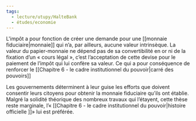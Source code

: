 ```yaml
---
tags:
  - lecture/utupy/HalteBank
  - études/economie
---
```

L'impôt a pour fonction de créer une demande pour une [[monnaie fiduciaire|monnaie]] qui n’a, par ailleurs, aucune valeur intrinsèque. 
La valeur du papier-monnaie ne dépend pas de sa convertibilité en or ni de la fixation d’un « cours légal », c’est l’acceptation de cette devise pour le paiement de l’impôt qui lui confère sa valeur.
Ce qui a pour conséquence de renforcer le [[Chapitre 6 - le cadre institutionnel du pouvoir|carré des pouvoirs]]

Les gouvernements déterminent à leur guise les efforts que doivent consentir leurs citoyens pour obtenir la monnaie fiduciaire qu’ils ont établie. Malgré la solidité théorique des nombreux travaux qui l’étayent, cette thèse reste marginale, l’« [[Chapitre 6 - le cadre institutionnel du pouvoir|histoire officielle ]]» lui est préférée.

